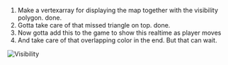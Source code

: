 1. Make a vertexarray for displaying the map together with the visibility polygon. done.
2. Gotta take care of that missed triangle on top. done.
3. Now gotta add this to the game to show this realtime as player moves
4. And take care of that overlapping color in the end. But that can wait.
 
![Visibility](http://i.imgur.com/Xi4nEMv.png)

